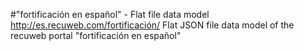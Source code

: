 #"fortificación en español" - Flat file data model
http://es.recuweb.com/fortificación/
Flat JSON file data model of the recuweb portal "fortificación en español"
